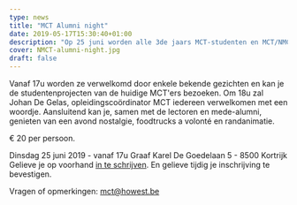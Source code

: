 ```yaml
---
type: news
title: "MCT Alumni night"
date: 2019-05-17T15:30:40+01:00
description: "Op 25 juni worden alle 3de jaars MCT-studenten en MCT/NMCT alumni uitgenodigd, om samen met lectoren en mede-studenten, de campus te herontdekken."
cover: NMCT-alumni-night.jpg
draft: false
---
```


Vanaf 17u worden ze verwelkomd door enkele bekende gezichten en kan je de studentenprojecten van de huidige MCT'ers bezoeken.
Om 18u zal Johan De Gelas, opleidingscoördinator MCT iedereen verwelkomen met een woordje. 
Aansluitend kan je, samen met de lectoren en mede-alumni, genieten van een avond nostalgie, foodtrucks a volonté en randanimatie.

€ 20 per persoon.

Dinsdag 25 juni 2019 - vanaf 17u
Graaf Karel De Goedelaan 5 - 8500 Kortrijk
Gelieve je op voorhand [in te schrijven](https://docs.google.com/forms/d/e/1FAIpQLSeGqbJ5jpPBl2AddEUfnLUSkKqXsqzJwZyrHg0E5JaOE4Z9QA/viewform).
En gelieve tijdig je inschrijving te bevestigen.

Vragen of opmerkingen: mct@howest.be
